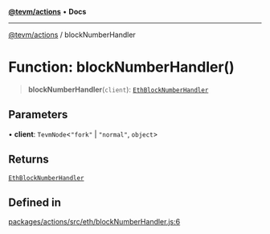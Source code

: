 [**@tevm/actions**](../README.md) • **Docs**

***

[@tevm/actions](../globals.md) / blockNumberHandler

# Function: blockNumberHandler()

> **blockNumberHandler**(`client`): [`EthBlockNumberHandler`](../type-aliases/EthBlockNumberHandler.md)

## Parameters

• **client**: `TevmNode`\<`"fork"` \| `"normal"`, `object`\>

## Returns

[`EthBlockNumberHandler`](../type-aliases/EthBlockNumberHandler.md)

## Defined in

[packages/actions/src/eth/blockNumberHandler.js:6](https://github.com/qbzzt/tevm-monorepo/blob/main/packages/actions/src/eth/blockNumberHandler.js#L6)
